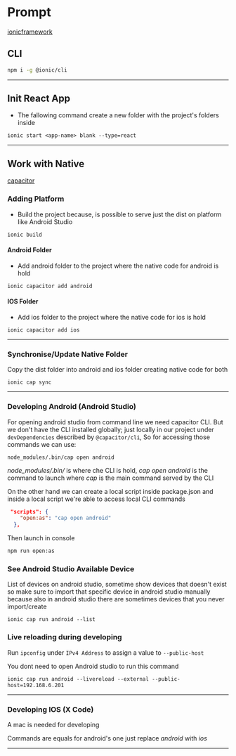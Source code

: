 # Prompt

[ionicframework](https://ionicframework.com/)

## CLI

```bash
npm i -g @ionic/cli
```

---

## Init React App

- The fallowing command create a new folder with the project's folders inside

```
ionic start <app-name> blank --type=react
```

---

## Work with Native

[capacitor](https://capacitorjs.com/)

### Adding Platform

- Build the project because, is possible to serve just the dist on platform like Android Studio

```
ionic build
```

#### Android Folder

- Add android folder to the project where the native code for android is hold

```
ionic capacitor add android
```

#### IOS Folder

- Add ios folder to the project where the native code for ios is hold

```
ionic capacitor add ios
```

---

### Synchronise/Update Native Folder

Copy the dist folder into android and ios folder creating native code for both

```
ionic cap sync
```

---

### Developing Android (Android Studio)

For opening android studio from command line we need capacitor CLI. But we don't have the CLI installed globally; just locally in our project under `devDependencies` described by `@capacitor/cli`, So for accessing those commands we can use:

```
node_modules/.bin/cap open android
```

_node_modules/.bin/_ is where che CLI is hold, _cap open android_ is the command to launch where _cap_ is the main command served by the CLI

On the other hand we can create a local script inside package.json and inside a local script we're able to access local CLI commands

```json
 "scripts": {
    "open:as": "cap open android"
  },
```

Then launch in console

```bash
npm run open:as
```

### See Android Studio Available Device

List of devices on android studio, sometime show devices that doesn't exist so make sure to import that specific device in android studio manually because also in android studio there are sometimes devices that you never import/create

```
ionic cap run android --list
```

### Live reloading during developing

Run `ipconfig` under `IPv4 Address` to assign a value to `--public-host`

You dont need to open Android studio to run this command

```
ionic cap run android --livereload --external --public-host=192.168.6.201
```

---

### Developing IOS (X Code)

A mac is needed for developing

Commands are equals for android's one just replace _android_ with _ios_

---
